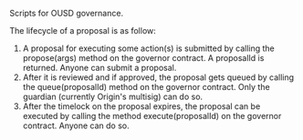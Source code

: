 Scripts for OUSD governance.

The lifecycle of a proposal is as follow:
  1. A proposal for executing some action(s) is submitted by calling the propose(args) method on the governor contract. A proposalId is returned. Anyone can submit a proposal.
  1. After it is reviewed and if approved, the proposal gets queued by calling the queue(proposalId) method on the governor contract. Only the guardian (currently Origin's multisig) can do so.
  1. After the timelock on the proposal expires, the proposal can be executed by calling the method execute(proposalId) on the governor contract. Anyone can do so.
  